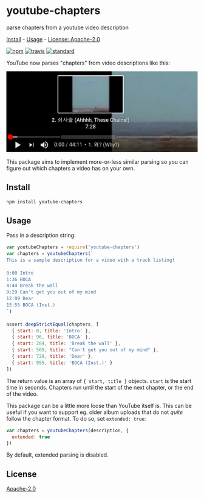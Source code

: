 # youtube-chapters

parse chapters from a youtube video description

[Install](#install) - [Usage](#usage) - [License: Apache-2.0](#license)

[![npm][npm-image]][npm-url]
[![travis][travis-image]][travis-url]
[![standard][standard-image]][standard-url]

YouTube now parses "chapters" from video descriptions like this:

![screenshot][screenshot-image]

This package aims to implement more-or-less similar parsing so you can figure
out which chapters a video has on your own.

[npm-image]: https://img.shields.io/npm/v/youtube-chapters.svg?style=flat-square
[npm-url]: https://www.npmjs.com/package/youtube-chapters
[travis-image]: https://img.shields.io/travis/com/goto-bus-stop/youtube-chapters.svg?style=flat-square
[travis-url]: https://travis-ci.com/goto-bus-stop/youtube-chapters
[standard-image]: https://img.shields.io/badge/code%20style-standard-brightgreen.svg?style=flat-square
[standard-url]: http://npm.im/standard
[screenshot-image]: ./.github/screenshot.png

## Install

```
npm install youtube-chapters
```

## Usage

Pass in a description string:

```js
var youtubeChapters = require('youtube-chapters')
var chapters = youtubeChapters(`
This is a sample description for a video with a track listing!

0:00 Intro
1:36 BOCA
4:44 Break the wall
8:29 Can't get you out of my mind
12:09 Dear
15:55 BOCA (Inst.)
`)

assert.deepStrictEqual(chapters, [
  { start: 0, title: 'Intro' },
  { start: 96, title: 'BOCA' },
  { start: 284, title: 'Break the wall' },
  { start: 509, title: "Can't get you out of my mind" },
  { start: 729, title: 'Dear' },
  { start: 955, title: 'BOCA (Inst.)' }
])
```

The return value is an array of `{ start, title }` objects. `start` is the start
time in seconds. Chapters run until the start of the next chapter, or the end of
the video.

This package can be a little more loose than YouTube itself is. This can be
useful if you want to support eg. older album uploads that do not _quite_
follow the chapter format. To do so, set `extended: true`:

```js
var chapters = youtubeChapters(description, {
  extended: true
})
```

By default, extended parsing is disabled.

## License

[Apache-2.0](LICENSE.md)
